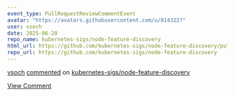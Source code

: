 ```yaml
---
event_type: PullRequestReviewCommentEvent
avatar: "https://avatars.githubusercontent.com/u/814322?"
user: vsoch
date: 2025-06-28
repo_name: kubernetes-sigs/node-feature-discovery
html_url: https://github.com/kubernetes-sigs/node-feature-discovery/pull/2183#discussion_r2173125474
repo_url: https://github.com/kubernetes-sigs/node-feature-discovery
---
```


<a href='https://github.com/vsoch' target='_blank'>vsoch</a> <a href='https://github.com/kubernetes-sigs/node-feature-discovery/pull/2183#discussion_r2173125474' target='_blank'>commented</a> on <a href='https://github.com/kubernetes-sigs/node-feature-discovery' target='_blank'>kubernetes-sigs/node-feature-discovery</a>

<a href='https://github.com/kubernetes-sigs/node-feature-discovery/pull/2183#discussion_r2173125474' target='_blank'>View Comment</a>